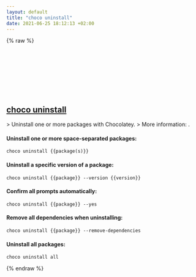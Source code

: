 ```yaml
---
layout: default
title: "choco uninstall"
date: 2021-06-25 18:12:13 +02:00
---
```

{% raw %}
<h2 id="choco-uninstall">
  <a href="/en/windows/choco-uninstall.html">choco uninstall</a> <a href="#choco-uninstall"><svg class="icon">
    <use href="/assets/images/unicode_sprite.svg#link" />
  </svg></a>
</h2>
> Uninstall one or more packages with Chocolatey.
> More information: <https://chocolatey.org/docs/commands-uninstall>.

#### Uninstall one or more space-separated packages:
```shell
choco uninstall {{package(s)}}
```
#### Uninstall a specific version of a package:
```shell
choco uninstall {{package}} --version {{version}}
```
#### Confirm all prompts automatically:
```shell
choco uninstall {{package}} --yes
```
#### Remove all dependencies when uninstalling:
```shell
choco uninstall {{package}} --remove-dependencies
```
#### Uninstall all packages:
```shell
choco uninstall all
```
{% endraw %}